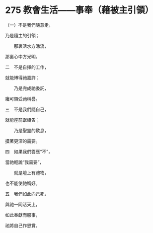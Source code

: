 # 275 教會生活——事奉（藉被主引領）

（一）不是我們隨意走，

乃是隨主的引領；

　　那裏活水方湧流，

那裏心中方光明。

二　不是自擇的工作，

就能博得祂嘉許；

　　乃是完成祂委託，

纔可領受祂稱譽。

三　不是我們隨自己，

就能座前獻禱告；

　　乃是聖靈的歎息，

摸著更深的需要。

四　如果我們答應“不”，

當祂輕說“我需要”，

　　就是壇上有禮物，

也不能使祂稱好。

五　我們如此向己死，

與祂一同活天上，

如此奉獻而服事，

祂將自己作恩賞。

